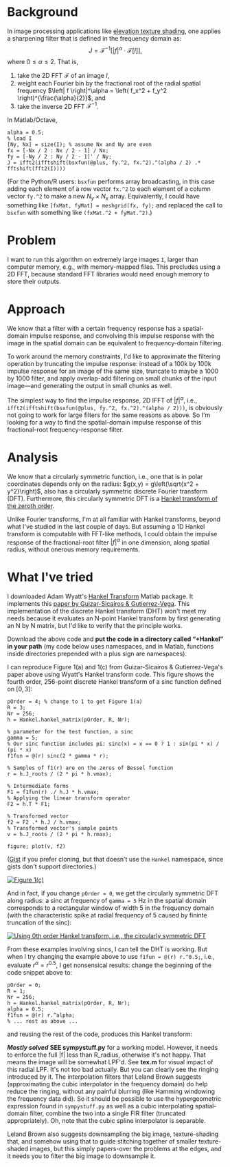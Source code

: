 # Background
In image processing applications like [elevation texture shading](http://textureshading.com/Home.html), one applies a sharpening filter that is defined in the frequency domain as:
$$
J = \mathscr{F}^{-1} \left[ \left| f \right|^\alpha \cdot \mathscr{F}\left[I\right] \right],
$$
where $0 \leq \alpha \leq 2$. That is, 

1. take the 2D FFT $\mathscr{F}$ of an image $I$, 
2. weight each Fourier bin by the fractional root of the radial spatial frequency $\left| f \right|^\alpha = \left( f_x^2 + f_y^2 \right)^{\frac{\alpha}{2}}$, and
3. take the inverse 2D FFT $\mathscr{F}^{-1}$.

In Matlab/Octave,

    alpha = 0.5;
    % load I
    [Ny, Nx] = size(I); % assume Nx and Ny are even
    fx = [-Nx / 2 : Nx / 2 - 1] / Nx;
    fy = [-Ny / 2 : Ny / 2 - 1]' / Ny;
    J = ifft2(ifftshift(bsxfun(@plus, fy.^2, fx.^2).^(alpha / 2) .* fftshift(fft2(I))))

(For the Python/R users: `bsxfun` performs array broadcasting, in this case adding each element of a row vector `fx.^2` to each element of a column vector `fy.^2` to make a new $N_y \times N_x$ array. Equivalently, I could have something like `[fxMat, fyMat] = meshgrid(fx, fy);` and replaced the call to `bsxfun` with something like `(fxMat.^2 + fyMat.^2)`.)

# Problem
I want to run this algorithm on extremely large images `I`, larger than computer memory, e.g., with memory-mapped files. This precludes using a 2D FFT, because standard FFT libraries would need enough memory to store their outputs.

# Approach
We know that a filter with a certain frequency response has a spatial-domain impulse response, and convolving this impulse response with the image in the spatial domain can be equivalent to frequency-domain filtering.

To work around the memory constraints, I'd like to approximate the filtering operation by truncating the impulse response: instead of a 100k by 100k impulse response for an image of the same size, truncate to maybe a 1000 by 1000 filter, and apply overlap-add filtering on small chunks of the input image—and generating the output in small chunks as well.

The simplest way to find the impulse response, 2D IFFT of $|f|^\alpha$, i.e., `ifft2(ifftshift(bsxfun(@plus, fy.^2, fx.^2).^(alpha / 2)))`, is obviously not going to work for large filters for the same reasons as above. So I'm looking for a way to find the spatial-domain impulse response of this fractional-root frequency-response filter.

# Analysis

We know that a circularly symmetric function, i.e., one that is in polar coordinates depends only on the radius: $g(x,y) = g\left(\sqrt{x^2 + y^2}\right)$, also has a circularly symmetric discrete Fourier transform (DFT). Furthermore, this circularly symmetric DFT is a [Hankel transform of the zeroth order](https://en.wikipedia.org/wiki/Hankel_transform#Relation_to_the_Fourier_transform_.28circularly_symmetric_case.29).

Unlike Fourier transforms, I'm at all familiar with Hankel transforms, beyond what I've studied in the last couple of days. But assuming a 1D Hankel transform is computable with FFT-like methods, I could obtain the impulse response of the fractional-root filter $|f|^\alpha$ in one dimension, along spatial radius, without onerous memory requirements.

# What I've tried

I downloaded Adam Wyatt's [Hankel Transform](http://www.mathworks.com/matlabcentral/fileexchange/15623-hankel-transform) Matlab package. It implements this [paper by Guizar-Sicairos & Gutierrez-Vega](http://www.acms.arizona.edu/FemtoTheory/MK_personal/opti547/literature/QD-Hankel.pdf). This implementation of the discrete Hankel transform (DHT) won't meet my needs because it evaluates an N-point Hankel transform by first generating an N by N matrix, but I'd like to verify that the principle works.

Download the above code and **put the code in a directory called “+Hankel” in your path** (my code below uses namespaces, and in Matlab, functions inside directories prepended with a plus sign are namespaces).

I can reproduce Figure 1(a) and 1(c) from Guizar-Sicairos & Gutierrez-Vega's paper above using Wyatt's Hankel transform code. This figure shows the fourth order, 256-point discrete Hankel transform of a sinc function defined on $[0, 3]$:

    pOrder = 4; % change to 1 to get Figure 1(a)
    R = 3;
    Nr = 256;
    h = Hankel.hankel_matrix(pOrder, R, Nr);

    % parameter for the test function, a sinc
    gamma = 5;
    % Our sinc function includes pi: sinc(x) = x == 0 ? 1 : sin(pi * x) / (pi * x)
    f1fun = @(r) sinc(2 * gamma * r);

    % Samples of f1(r) are on the zeros of Bessel function
    r = h.J_roots / (2 * pi * h.vmax);

    % Intermediate forms
    F1 = f1fun(r) ./ h.J * h.vmax;
    % Applying the linear transform operator
    F2 = h.T * F1;

    % Transformed vector
    f2 = F2 .* h.J / h.vmax;
    % Transformed vector's sample points
    v = h.J_roots / (2 * pi * h.rmax);

    figure; plot(v, f2)

([Gist](https://gist.github.com/fasiha/16f796be6a55cc7dae98) if you prefer cloning, but that doesn't use the `Hankel` namespace, since gists don't support directories.)

[![Figure 1(c)][1]][1]

And in fact, if you change `pOrder = 0`, we get the circularly symmetric DFT along radius: a sinc at frequency of `gamma = 5` Hz in the spatial domain corresponds to a rectangular window of width 5 in the frequency domain (with the characteristic spike at radial frequency of 5 caused by fininte truncation of the sinc):

[![Using 0th order Hankel transform, i.e., the circularly symmetric DFT][2]][2]

From these examples involving sincs, I can tell the DHT is working. But when I try changing the example above to use `f1fun = @(r) r.^0.5;`, i.e., evaluate $r^\alpha = r^{0.5}$, I get nonsensical results: change the beginning of the code snippet above to:

    pOrder = 0;
    R = 1;
    Nr = 256;
    h = Hankel.hankel_matrix(pOrder, R, Nr);
    alpha = 0.5;
    f1fun = @(r) r.^alpha;
    % ... rest as above ...

and reusing the rest of the code, produces this Hankel transform:

***Mostly solved*** **SEE sympystuff.py** for a working model. However, it needs to enforce the full |f| less than R_radius, otherwise it's not happy. That means the image will be somewhat LPF'd. See **tex.m** for visual impact of this radial LPF. It's not too bad actually. But you can clearly see the ringing introduced by it. The interpolation filters that Leland Brown suggests (approximating the cubic interpolator in the frequency domain) do help reduce the ringing, without any painful blurring (like Hamming windowing the frequency data did). So it should be possible to use the hypergeometric expression found in `sympystuff.py` as well as a cubic interpolating spatial-domain filter, combine the two into a single FIR filter (truncated appropriately). Oh, note that the cubic spline interpolator is separable.

Leland Brown also suggests downsampling the big image, texture-shading that, and somehow using that to guide stitching together of smaller texture-shaded images, but this simply papers-over the problems at the edges, and it needs you to filter the big image to downsample it.

  [1]: http://i.stack.imgur.com/kL9lr.png
  [2]: http://i.stack.imgur.com/QtRxr.png
